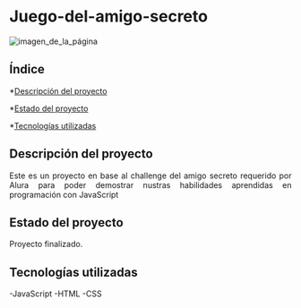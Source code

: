 # Juego-del-amigo-secreto
![imagen_de_la_página](https://github.com/user-attachments/assets/dff34a8b-edbf-4f0f-8f49-2d41d2ca64d1)
## Índice

*[Descripción del proyecto](#descripción-del-proyecto)

*[Estado del proyecto](#estado-del-proyecto)

*[Tecnologías utilizadas](#tecnologías-utilizadas)


## Descripción del proyecto
<p align="justify">
  Este es un proyecto en base al challenge del amigo secreto requerido por Alura para poder demostrar nustras habilidades aprendidas en programación con JavaScript
</p>

## Estado del proyecto 
<p align="justify">
  Proyecto finalizado.
</p>

## Tecnologías utilizadas
<p align="justify">
  -JavaScript
  -HTML
  -CSS
</p>



